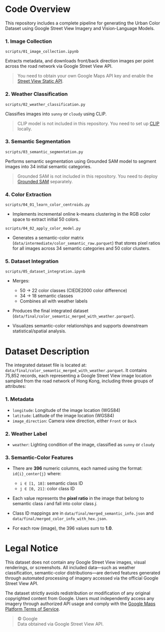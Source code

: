 # **Code Overview**

This repository includes a complete pipeline for generating the Urban Color Dataset using Google Street View Imagery and Vision-Language Models.



### **1. Image Collection** 
`scripts/01_image_collection.ipynb`


Extracts metadata, and downloads front/back direction images per point across the road network via Google Street View API.


> You need to obtain your own Google Maps API key and enable the [Street View Static API](https://developers.google.com/maps/documentation/streetview/overview).



### **2. Weather Classification** 
`scripts/02_weather_classification.py`


Classifies images into `sunny` or `cloudy` using CLIP.

> CLIP model is not included in this repository. You need to set up [CLIP](https://github.com/openai/CLIP) locally.



### **3. Semantic Segmentation** 
`scripts/03_semantic_segmentation.py`


Performs semantic segmentation using Grounded SAM model to segment images into 34 initial semantic categories.

> Grounded SAM is not included in this repository. You need to deploy [Grounded SAM](https://github.com/IDEA-Research/Grounded-Segment-Anything) separately.



### **4. Color Extraction** 
`scripts/04_01_learn_color_centroids.py`


- Implements incremental online k-means clustering in the RGB color space to extract initial 50 colors.


`scripts/04_02_apply_color_model.py`


- Generates a semantic-color matrix (`data/intermediate/color_semantic_raw.parquet`) that stores pixel ratios for all images across 34 semantic categories and 50 color clusters.



### **5. Dataset Integration** 
`scripts/05_dataset_integration.ipynb`



- Merges:

  - 50 → 22 color classes (CIEDE2000 color difference)
  - 34 → 18 semantic classes
  - Combines all with weather labels

- Produces the final integrated dataset (`data/final/color_semantic_merged_with_weather.parquet`).
- Visualizes semantic-color relationships and supports downstream statistical/spatial analysis.







# **Dataset Description**
The integrated dataset file is located at: `data/final/color_semantic_merged_with_weather.parquet`. It contains 75,852 records, each representing a Google Street View image location sampled from the road network of Hong Kong, including three groups of attributes:


### 1. Metadata

* `longitude`: Longitude of the image location (WGS84)
* `latitude`: Latitude of the image location (WGS84)
* `image_direction`: Camera view direction, either `Front` or `Back`



### 2. Weather Label

* `weather`: Lighting condition of the image, classified as `sunny` or `cloudy`



### 3. Semantic-Color Features


* There are **396** numeric columns, each named using the format:
  `id{i}_center{j}`
  where:

  * `i ∈ [1, 18]`: semantic class ID 
  * `j ∈ [0, 21]`: color class ID 

* Each value represents the **pixel ratio** in the image that belong to semantic class *i* and fall into color class *j*. 

* Class ID mappings are in `data/final/merged_semantic_info.json` and `data/final/merged_color_info_with_hex.json`.

* For each row (image), the 396 values sum to **1.0**.




# **Legal Notice**

This dataset does not contain any Google Street View images, visual renderings, or screenshots. All included data—such as weather classification, semantic-color distributions—are derived features generated through automated processing of imagery accessed via the official Google Street View API.

The dataset strictly avoids redistribution or modification of any original copyrighted content from Google. Users must independently access any imagery through authorized API usage and comply with the [Google Maps Platform Terms of Service](https://cloud.google.com/maps-platform/terms).

> © Google  
> Data obtained via Google Street View API.


